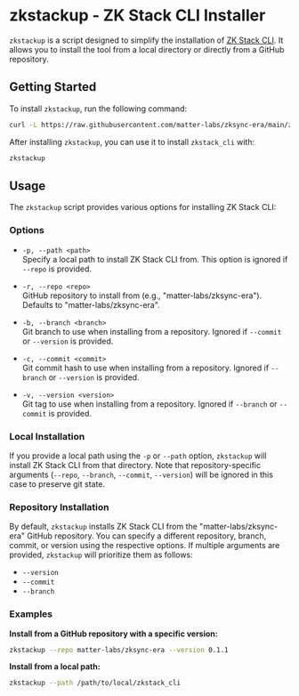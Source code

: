 # zkstackup - ZK Stack CLI Installer

`zkstackup` is a script designed to simplify the installation of
[ZK Stack CLI](https://github.com/matter-labs/zksync-era/tree/main/zkstack_cli). It allows you to install the tool from
a local directory or directly from a GitHub repository.

## Getting Started

To install `zkstackup`, run the following command:

```bash
curl -L https://raw.githubusercontent.com/matter-labs/zksync-era/main/zkstack_cli/zkstackup/install | bash
```

After installing `zkstackup`, you can use it to install `zkstack_cli` with:

```bash
zkstackup
```

## Usage

The `zkstackup` script provides various options for installing ZK Stack CLI:

### Options

- `-p, --path <path>`  
  Specify a local path to install ZK Stack CLI from. This option is ignored if `--repo` is provided.

- `-r, --repo <repo>`  
  GitHub repository to install from (e.g., "matter-labs/zksync-era"). Defaults to "matter-labs/zksync-era".

- `-b, --branch <branch>`  
  Git branch to use when installing from a repository. Ignored if `--commit` or `--version` is provided.

- `-c, --commit <commit>`  
  Git commit hash to use when installing from a repository. Ignored if `--branch` or `--version` is provided.

- `-v, --version <version>`  
  Git tag to use when installing from a repository. Ignored if `--branch` or `--commit` is provided.

### Local Installation

If you provide a local path using the `-p` or `--path` option, `zkstackup` will install ZK Stack CLI from that
directory. Note that repository-specific arguments (`--repo`, `--branch`, `--commit`, `--version`) will be ignored in
this case to preserve git state.

### Repository Installation

By default, `zkstackup` installs ZK Stack CLI from the "matter-labs/zksync-era" GitHub repository. You can specify a
different repository, branch, commit, or version using the respective options. If multiple arguments are provided,
`zkstackup` will prioritize them as follows:

- `--version`
- `--commit`
- `--branch`

### Examples

**Install from a GitHub repository with a specific version:**

```bash
zkstackup --repo matter-labs/zksync-era --version 0.1.1
```

**Install from a local path:**

```bash
zkstackup --path /path/to/local/zkstack_cli
```
